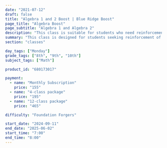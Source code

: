 ```yaml
---
date: "2021-07-12"
draft: false
title: "Algebra 1 and 2 Boost | Blue Ridge Boost"
page_title: "Algebra Boost"
page_subtitle: "Algebra 1 and Algebra 2"
description: "This class is suitable for students who need reinforcement of classroom concepts though extra practice with typical grade-level problems."
summary: "This class is designed for students seeking reinforcement of classroom concepts through additional practice with grade-appropriate problems. <br> During a typical session, students will receive assistance with homework assignments and review concepts learned in school. As time allows, instructors will provide similar problems to further solidify understanding and boost confidence."
section: "classes"

day_tags: ["Monday"]
grade_tags: ["8th", "9th", "10th"]
subject_tags: ["Math"]

product_id: "680173017"

payment:
  - name: "Monthly Subscription"
    price: "155"
  - name: "4-class package"
    price: "195"
  - name: "12-class package"
    price: "465"

difficulty: "Foundation Forgers"

start_date: "2024-09-11"
end_date: "2025-06-02"
start_time: "7:00"
end_time: "8:00"
---
```

